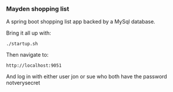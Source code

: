 ### Mayden shopping list

A spring boot shopping list app backed by a MySql database.

Bring it all up with:

`./startup.sh`

Then navigate to:

`http://localhost:9051`

And log in with either user jon or sue who both have the password notverysecret